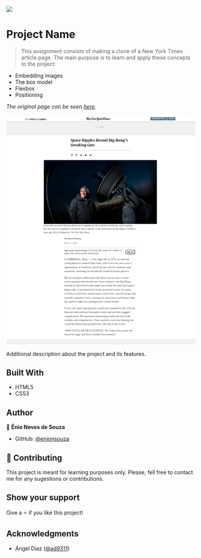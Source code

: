 ![](https://img.shields.io/badge/Microverse-blueviolet)

# Project Name

> This assignment consists of making a clone of a New York Times article page.
> The main purpose is to learn and apply these concepts to the project:

- Embedding images
- The box model
- Flexbox
- Positioning

_The original page can be seen [here](https://www.nytimes.com/2014/03/18/science/space/detection-of-waves-in-space-buttresses-landmark-theory-of-big-bang.html?_r=0)._

![screenshot](img/screenshot.png)

Additional description about the project and its features.

## Built With

- HTML5
- CSS3

## Author

👤 **Ênio Neves de Souza**

- GitHub: [@enionsouza](https://github.com/enionsouza)

## 🤝 Contributing

This project is meant for learning purposes only. Please, fell free to contact me for any sugestions or contributions.

## Show your support

Give a ⭐️ if you like this project!

## Acknowledgments

- Ángel Diaz ([@ad9311](https://github.com/ad9311/))

